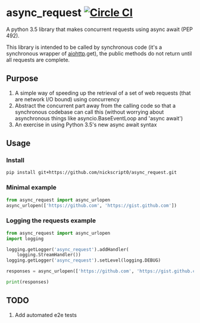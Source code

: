 # async_request [![Circle CI](https://circleci.com/gh/nickscript0/async_request.svg?style=svg)](https://circleci.com/gh/nickscript0/async_request)
A python 3.5 library that makes concurrent requests using async await (PEP 492).

This library is intended to be called by synchronous code (it's a synchronous wrapper of [aiohttp](https://github.com/KeepSafe/aiohttp).get), the public methods do not return until all requests are complete.

## Purpose
1. A simple way of speeding up the retrieval of a set of web requests (that are network I/O bound) using concurrency
1. Abstract the concurrent part away from the calling code so that a synchronous codebase can call this (without worrying about asynchronous things like asyncio.BaseEventLoop and 'async await')
1. An exercise in using Python 3.5's new async await syntax

## Usage
### Install
```
pip install git+https://github.com/nickscript0/async_request.git
```

### Minimal example
```python
from async_request import async_urlopen
async_urlopen(['https://github.com', 'https://gist.github.com'])
```

### Logging the requests example
```python
from async_request import async_urlopen
import logging

logging.getLogger('async_request').addHandler(
    logging.StreamHandler())
logging.getLogger('async_request').setLevel(logging.DEBUG)

responses = async_urlopen(['https://github.com', 'https://gist.github.com'])

print(responses)
```

## TODO
1. Add automated e2e tests
